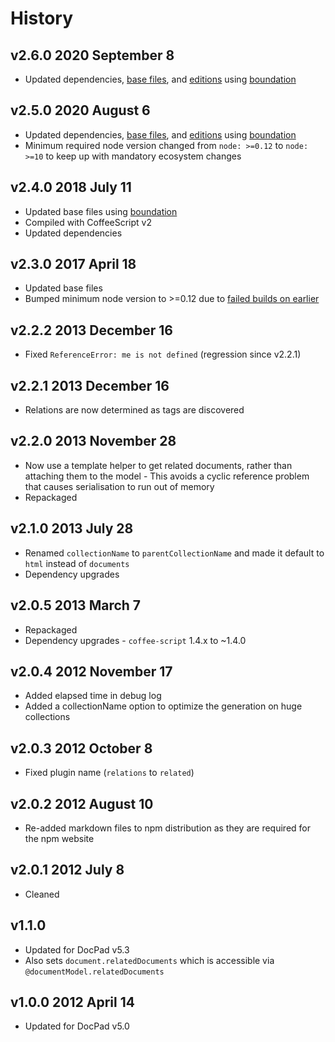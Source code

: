 # History

## v2.6.0 2020 September 8

-   Updated dependencies, [base files](https://github.com/bevry/base), and [editions](https://editions.bevry.me) using [boundation](https://github.com/bevry/boundation)

## v2.5.0 2020 August 6

-   Updated dependencies, [base files](https://github.com/bevry/base), and [editions](https://editions.bevry.me) using [boundation](https://github.com/bevry/boundation)
-   Minimum required node version changed from `node: >=0.12` to `node: >=10` to keep up with mandatory ecosystem changes

## v2.4.0 2018 July 11

-   Updated base files using [boundation](https://github.com/bevry/boundation)
-   Compiled with CoffeeScript v2
-   Updated dependencies

## v2.3.0 2017 April 18

-   Updated base files
-   Bumped minimum node version to >=0.12 due to [failed builds on earlier](https://travis-ci.org/docpad/docpad-plugin-related/builds/223019640)

## v2.2.2 2013 December 16

-   Fixed `ReferenceError: me is not defined` (regression since v2.2.1)

## v2.2.1 2013 December 16

-   Relations are now determined as tags are discovered

## v2.2.0 2013 November 28

-   Now use a template helper to get related documents, rather than attaching them to the model - This avoids a cyclic reference problem that causes serialisation to run out of memory
-   Repackaged

## v2.1.0 2013 July 28

-   Renamed `collectionName` to `parentCollectionName` and made it default to `html` instead of `documents`
-   Dependency upgrades

## v2.0.5 2013 March 7

-   Repackaged
-   Dependency upgrades - `coffee-script` 1.4.x to ~1.4.0

## v2.0.4 2012 November 17

-   Added elapsed time in debug log
-   Added a collectionName option to optimize the generation on huge collections

## v2.0.3 2012 October 8

-   Fixed plugin name (`relations` to `related`)

## v2.0.2 2012 August 10

-   Re-added markdown files to npm distribution as they are required for the npm website

## v2.0.1 2012 July 8

-   Cleaned

## v1.1.0

-   Updated for DocPad v5.3
-   Also sets `document.relatedDocuments` which is accessible via `@documentModel.relatedDocuments`

## v1.0.0 2012 April 14

-   Updated for DocPad v5.0
